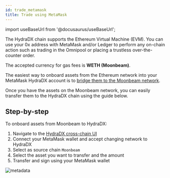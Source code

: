 ```yaml
---
id: trade_metamask
title: Trade using MetaMask
---
```


import useBaseUrl from '@docusaurus/useBaseUrl';

The HydraDX chain supports the Ethereum Virtual Machine (EVM). You can use your 0x address with MetaMask and/or Ledger to perform any on-chain action such as trading in the Omnipool or placing a trustless over-the-counter order.

The accepted currency for gas fees is **WETH (Moonbeam)**.

The easiest way to onboard assets from the Ethereum network into your MetaMask HydraDX account is to [bridge them to the Moonbeam network](https://www.carrier.so/).

Once you have the assets on the Moonbeam network, you can easily transfer them to the HydraDX chain using the guide below.

## Step-by-step
To onboard assets from Moonbeam to HydraDX:

1. Navigate to the [HydraDX cross-chain UI](https://app.hydradx.io/cross-chain)
2. Connect your MetaMask wallet and accept changing network to HydraDX
3. Select as source chain `Moonbeam`
4. Select the asset you want to transfer and the amount
5. Transfer and sign using your MetaMask wallet

<div style={{textAlign: 'center'}}>
  <img alt="metadata" src={useBaseUrl('/trade_metamask/xcm.jpg')} />
</div>
